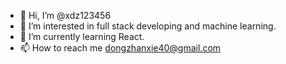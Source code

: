 - 👋 Hi, I’m @xdz123456
- 👀 I’m interested in full stack developing and machine learning.
- 🌱 I’m currently learning React.
- 📫 How to reach me dongzhanxie40@gmail.com

<!---
xdz123456/xdz123456 is a ✨ special ✨ repository because its `README.md` (this file) appears on your GitHub profile.
You can click the Preview link to take a look at your changes.
--->
